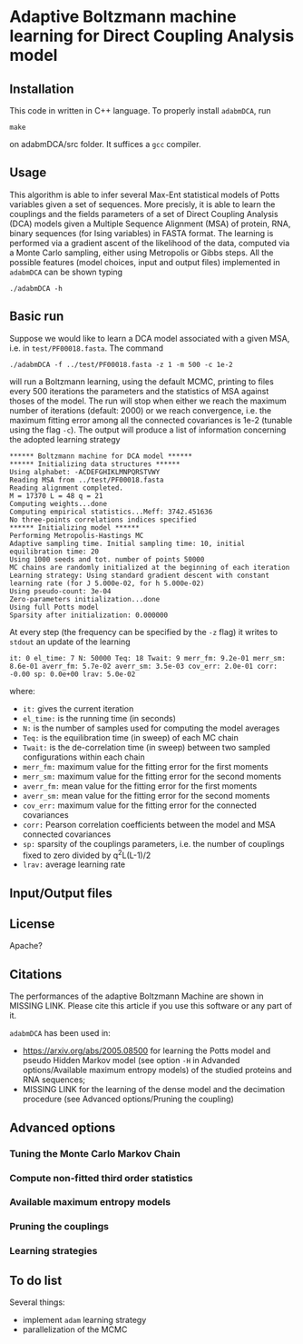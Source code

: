 # Adaptive Boltzmann machine learning for Direct Coupling Analysis model

## Installation

This code in written in C++ language. To properly install ```adabmDCA```, run
```
make
```
on adabmDCA/src folder. It suffices a ```gcc``` compiler.

## Usage
This algorithm is able to infer several Max-Ent statistical models of Potts variables given a set of sequences. More precisly, it is able to learn the couplings and the fields parameters of a set of Direct Coupling Analysis (DCA) models given a Multiple Sequence Alignment (MSA) of protein, RNA, binary sequences (for Ising variables) in FASTA format. The learning is performed via a gradient ascent of the likelihood of the data, computed via a Monte Carlo sampling, either using Metropolis or Gibbs steps.
All the possible features (model choices, input and output files) implemented in ```adabmDCA``` can be shown typing
```
./adabmDCA -h
```
## Basic run
Suppose we would like to learn a DCA model associated with a given MSA, i.e. in ```test/PF00018.fasta```. The command
```
./adabmDCA -f ../test/PF00018.fasta -z 1 -m 500 -c 1e-2 
```
will run a Boltzmann learning, using the default MCMC, printing to files every 500 iterations the parameters and the statistics of MSA against thoses of the model. The run will stop when either we reach the maximum number of iterations (default: 2000) or we reach convergence, i.e. the maximum fitting error among all the connected covariances is 1e-2 (tunable using the flag ```-c```).
The output will produce a list of information concerning the adopted learning strategy
```
****** Boltzmann machine for DCA model ******
****** Initializing data structures ******
Using alphabet: -ACDEFGHIKLMNPQRSTVWY
Reading MSA from ../test/PF00018.fasta
Reading alignment completed.
M = 17370 L = 48 q = 21 
Computing weights...done
Computing empirical statistics...Meff: 3742.451636
No three-points correlations indices specified
****** Initializing model ******
Performing Metropolis-Hastings MC
Adaptive sampling time. Initial sampling time: 10, initial equilibration time: 20
Using 1000 seeds and tot. number of points 50000
MC chains are randomly initialized at the beginning of each iteration
Learning strategy: Using standard gradient descent with constant learning rate (for J 5.000e-02, for h 5.000e-02)
Using pseudo-count: 3e-04
Zero-parameters initialization...done
Using full Potts model
Sparsity after initialization: 0.000000
```
At every step (the frequency can be specified by the ```-z``` flag)  it writes to ```stdout``` an update of the learning
```
it: 0 el_time: 7 N: 50000 Teq: 18 Twait: 9 merr_fm: 9.2e-01 merr_sm: 8.6e-01 averr_fm: 5.7e-02 averr_sm: 3.5e-03 cov_err: 2.0e-01 corr: -0.00 sp: 0.0e+00 lrav: 5.0e-02
```
where:

  - ```it:``` gives the current iteration
  - ```el_time:``` is the running time (in seconds)
  - ```N:``` is the number of samples used for computing the model averages
  - ```Teq:``` is the equilibration time (in sweep) of each MC chain
  - ```Twait:``` is the de-correlation time (in sweep) between two sampled configurations within each chain
  - ```merr_fm:``` maximum value for the fitting error for the first moments
  - ```merr_sm:``` maximum value for the fitting error for the second moments
  - ```averr_fm:``` mean value for the fitting error for the first moments
  - ```averr_sm:``` mean value for the fitting error for the second moments
  - ```cov_err:``` maximum value for the fitting error for the connected covariances
  - ```corr:``` Pearson correlation coefficients between the model and MSA connected covariances
  - ```sp:``` sparsity of the couplings parameters, i.e. the number of couplings fixed to zero divided by q<sup>2</sup>L(L-1)/2
  - ```lrav:``` average learning rate
  
## Input/Output files

## License
Apache?

## Citations
The performances of the adaptive Boltzmann Machine are shown in MISSING LINK. Please cite this article if you use this software or any part of it.

```adabmDCA``` has been used in:
 - https://arxiv.org/abs/2005.08500 for learning the Potts model and pseudo Hidden Markov model (see option ```-H``` in Advanded options/Available maximum entropy models) of the studied proteins and RNA sequences;
 - MISSING LINK for the learning of the dense model and the decimation procedure (see Advanced options/Pruning the coupling)

## Advanced options

### Tuning the Monte Carlo Markov Chain

### Compute non-fitted third order statistics

### Available maximum entropy models

### Pruning the couplings

### Learning strategies

## To do list

Several things:

  - implement ```adam``` learning strategy
  - parallelization of the MCMC




